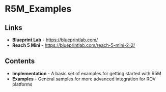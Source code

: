 # R5M_Examples

Links
---------------
* **Blueprint Lab** - https://blueprintlab.com/
* **Reach 5 Mini** - https://blueprintlab.com/reach-5-mini-2-2/

Contents
--------------
* **Implementation** - A basic set of examples for getting started with R5M
* **Examples** - General samples for more advanced integration for ROV platforms
